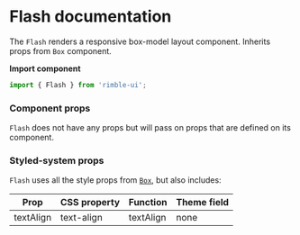 # Flash documentation

The `Flash` renders a responsive box-model layout component. Inherits props from `Box` component.

**Import component**

```jsx
import { Flash } from 'rimble-ui';
```

<!-- STORY -->

### Component props

`Flash` does not have any props but will pass on props that are defined on its component.

### Styled-system props

`Flash` uses all the style props from [`Box`](https://consensys.github.io/rimble-ui/?path=/story/components-layout-box--documentation), but also includes:

| Prop      | CSS property | Function  | Theme field |
| --------- | ------------ | --------- | ----------- |
| textAlign | text-align   | textAlign | none        |
